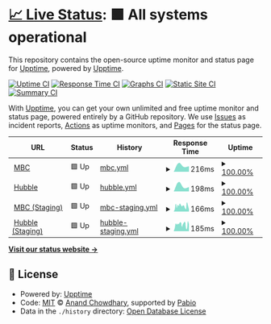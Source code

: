 # [📈 Live Status](https://merchantsbonding.com): <!--live status--> **🟩 All systems operational**

This repository contains the open-source uptime monitor and status page for [Upptime](https://upptime.js.org), powered by [Upptime](https://github.com/upptime/upptime).

[![Uptime CI](https://github.com/MerchantsBonding/upptime/workflows/Uptime%20CI/badge.svg)](https://github.com/MerchantsBonding/upptime/actions?query=workflow%3A%22Uptime+CI%22)
[![Response Time CI](https://github.com/MerchantsBonding/upptime/workflows/Response%20Time%20CI/badge.svg)](https://github.com/MerchantsBonding/upptime/actions?query=workflow%3A%22Response+Time+CI%22)
[![Graphs CI](https://github.com/MerchantsBonding/upptime/workflows/Graphs%20CI/badge.svg)](https://github.com/MerchantsBonding/upptime/actions?query=workflow%3A%22Graphs+CI%22)
[![Static Site CI](https://github.com/MerchantsBonding/upptime/workflows/Static%20Site%20CI/badge.svg)](https://github.com/MerchantsBonding/upptime/actions?query=workflow%3A%22Static+Site+CI%22)
[![Summary CI](https://github.com/MerchantsBonding/upptime/workflows/Summary%20CI/badge.svg)](https://github.com/MerchantsBonding/upptime/actions?query=workflow%3A%22Summary+CI%22)

With [Upptime](https://upptime.js.org), you can get your own unlimited and free uptime monitor and status page, powered entirely by a GitHub repository. We use [Issues](https://github.com/upptime/upptime/issues) as incident reports, [Actions](https://github.com/MerchantsBonding/upptime/actions) as uptime monitors, and [Pages](https://merchantsbonding.com) for the status page.

<!--start: status pages-->
<!-- This summary is generated by Upptime (https://github.com/upptime/upptime) -->
<!-- Do not edit this manually, your changes will be overwritten -->
<!-- prettier-ignore -->
| URL | Status | History | Response Time | Uptime |
| --- | ------ | ------- | ------------- | ------ |
| <img alt="" src="https://icons.duckduckgo.com/ip3/secure2.merchantsbonding.com.ico" height="13"> [MBC](https://secure2.merchantsbonding.com/up) | 🟩 Up | [mbc.yml](https://github.com/MerchantsBonding/upptime/commits/HEAD/history/mbc.yml) | <details><summary><img alt="Response time graph" src="./graphs/mbc/response-time-week.png" height="20"> 216ms</summary><br><a href="https://MerchantsBonding.github.io/upptime/history/mbc"><img alt="Response time 216" src="https://img.shields.io/endpoint?url=https%3A%2F%2Fraw.githubusercontent.com%2FMerchantsBonding%2Fupptime%2FHEAD%2Fapi%2Fmbc%2Fresponse-time.json"></a><br><a href="https://MerchantsBonding.github.io/upptime/history/mbc"><img alt="24-hour response time 216" src="https://img.shields.io/endpoint?url=https%3A%2F%2Fraw.githubusercontent.com%2FMerchantsBonding%2Fupptime%2FHEAD%2Fapi%2Fmbc%2Fresponse-time-day.json"></a><br><a href="https://MerchantsBonding.github.io/upptime/history/mbc"><img alt="7-day response time 216" src="https://img.shields.io/endpoint?url=https%3A%2F%2Fraw.githubusercontent.com%2FMerchantsBonding%2Fupptime%2FHEAD%2Fapi%2Fmbc%2Fresponse-time-week.json"></a><br><a href="https://MerchantsBonding.github.io/upptime/history/mbc"><img alt="30-day response time 216" src="https://img.shields.io/endpoint?url=https%3A%2F%2Fraw.githubusercontent.com%2FMerchantsBonding%2Fupptime%2FHEAD%2Fapi%2Fmbc%2Fresponse-time-month.json"></a><br><a href="https://MerchantsBonding.github.io/upptime/history/mbc"><img alt="1-year response time 216" src="https://img.shields.io/endpoint?url=https%3A%2F%2Fraw.githubusercontent.com%2FMerchantsBonding%2Fupptime%2FHEAD%2Fapi%2Fmbc%2Fresponse-time-year.json"></a></details> | <details><summary><a href="https://MerchantsBonding.github.io/upptime/history/mbc">100.00%</a></summary><a href="https://MerchantsBonding.github.io/upptime/history/mbc"><img alt="All-time uptime 100.00%" src="https://img.shields.io/endpoint?url=https%3A%2F%2Fraw.githubusercontent.com%2FMerchantsBonding%2Fupptime%2FHEAD%2Fapi%2Fmbc%2Fuptime.json"></a><br><a href="https://MerchantsBonding.github.io/upptime/history/mbc"><img alt="24-hour uptime 100.00%" src="https://img.shields.io/endpoint?url=https%3A%2F%2Fraw.githubusercontent.com%2FMerchantsBonding%2Fupptime%2FHEAD%2Fapi%2Fmbc%2Fuptime-day.json"></a><br><a href="https://MerchantsBonding.github.io/upptime/history/mbc"><img alt="7-day uptime 100.00%" src="https://img.shields.io/endpoint?url=https%3A%2F%2Fraw.githubusercontent.com%2FMerchantsBonding%2Fupptime%2FHEAD%2Fapi%2Fmbc%2Fuptime-week.json"></a><br><a href="https://MerchantsBonding.github.io/upptime/history/mbc"><img alt="30-day uptime 100.00%" src="https://img.shields.io/endpoint?url=https%3A%2F%2Fraw.githubusercontent.com%2FMerchantsBonding%2Fupptime%2FHEAD%2Fapi%2Fmbc%2Fuptime-month.json"></a><br><a href="https://MerchantsBonding.github.io/upptime/history/mbc"><img alt="1-year uptime 100.00%" src="https://img.shields.io/endpoint?url=https%3A%2F%2Fraw.githubusercontent.com%2FMerchantsBonding%2Fupptime%2FHEAD%2Fapi%2Fmbc%2Fuptime-year.json"></a></details>
| <img alt="" src="https://icons.duckduckgo.com/ip3/hub.merchantsbonding.com.ico" height="13"> [Hubble](https://hub.merchantsbonding.com/up) | 🟩 Up | [hubble.yml](https://github.com/MerchantsBonding/upptime/commits/HEAD/history/hubble.yml) | <details><summary><img alt="Response time graph" src="./graphs/hubble/response-time-week.png" height="20"> 198ms</summary><br><a href="https://MerchantsBonding.github.io/upptime/history/hubble"><img alt="Response time 198" src="https://img.shields.io/endpoint?url=https%3A%2F%2Fraw.githubusercontent.com%2FMerchantsBonding%2Fupptime%2FHEAD%2Fapi%2Fhubble%2Fresponse-time.json"></a><br><a href="https://MerchantsBonding.github.io/upptime/history/hubble"><img alt="24-hour response time 198" src="https://img.shields.io/endpoint?url=https%3A%2F%2Fraw.githubusercontent.com%2FMerchantsBonding%2Fupptime%2FHEAD%2Fapi%2Fhubble%2Fresponse-time-day.json"></a><br><a href="https://MerchantsBonding.github.io/upptime/history/hubble"><img alt="7-day response time 198" src="https://img.shields.io/endpoint?url=https%3A%2F%2Fraw.githubusercontent.com%2FMerchantsBonding%2Fupptime%2FHEAD%2Fapi%2Fhubble%2Fresponse-time-week.json"></a><br><a href="https://MerchantsBonding.github.io/upptime/history/hubble"><img alt="30-day response time 198" src="https://img.shields.io/endpoint?url=https%3A%2F%2Fraw.githubusercontent.com%2FMerchantsBonding%2Fupptime%2FHEAD%2Fapi%2Fhubble%2Fresponse-time-month.json"></a><br><a href="https://MerchantsBonding.github.io/upptime/history/hubble"><img alt="1-year response time 198" src="https://img.shields.io/endpoint?url=https%3A%2F%2Fraw.githubusercontent.com%2FMerchantsBonding%2Fupptime%2FHEAD%2Fapi%2Fhubble%2Fresponse-time-year.json"></a></details> | <details><summary><a href="https://MerchantsBonding.github.io/upptime/history/hubble">100.00%</a></summary><a href="https://MerchantsBonding.github.io/upptime/history/hubble"><img alt="All-time uptime 100.00%" src="https://img.shields.io/endpoint?url=https%3A%2F%2Fraw.githubusercontent.com%2FMerchantsBonding%2Fupptime%2FHEAD%2Fapi%2Fhubble%2Fuptime.json"></a><br><a href="https://MerchantsBonding.github.io/upptime/history/hubble"><img alt="24-hour uptime 100.00%" src="https://img.shields.io/endpoint?url=https%3A%2F%2Fraw.githubusercontent.com%2FMerchantsBonding%2Fupptime%2FHEAD%2Fapi%2Fhubble%2Fuptime-day.json"></a><br><a href="https://MerchantsBonding.github.io/upptime/history/hubble"><img alt="7-day uptime 100.00%" src="https://img.shields.io/endpoint?url=https%3A%2F%2Fraw.githubusercontent.com%2FMerchantsBonding%2Fupptime%2FHEAD%2Fapi%2Fhubble%2Fuptime-week.json"></a><br><a href="https://MerchantsBonding.github.io/upptime/history/hubble"><img alt="30-day uptime 100.00%" src="https://img.shields.io/endpoint?url=https%3A%2F%2Fraw.githubusercontent.com%2FMerchantsBonding%2Fupptime%2FHEAD%2Fapi%2Fhubble%2Fuptime-month.json"></a><br><a href="https://MerchantsBonding.github.io/upptime/history/hubble"><img alt="1-year uptime 100.00%" src="https://img.shields.io/endpoint?url=https%3A%2F%2Fraw.githubusercontent.com%2FMerchantsBonding%2Fupptime%2FHEAD%2Fapi%2Fhubble%2Fuptime-year.json"></a></details>
| <img alt="" src="https://icons.duckduckgo.com/ip3/secure2.mbctestweb.com.ico" height="13"> [MBC (Staging)](https://secure2.mbctestweb.com/up) | 🟩 Up | [mbc-staging.yml](https://github.com/MerchantsBonding/upptime/commits/HEAD/history/mbc-staging.yml) | <details><summary><img alt="Response time graph" src="./graphs/mbc-staging/response-time-week.png" height="20"> 166ms</summary><br><a href="https://MerchantsBonding.github.io/upptime/history/mbc-staging"><img alt="Response time 166" src="https://img.shields.io/endpoint?url=https%3A%2F%2Fraw.githubusercontent.com%2FMerchantsBonding%2Fupptime%2FHEAD%2Fapi%2Fmbc-staging%2Fresponse-time.json"></a><br><a href="https://MerchantsBonding.github.io/upptime/history/mbc-staging"><img alt="24-hour response time 166" src="https://img.shields.io/endpoint?url=https%3A%2F%2Fraw.githubusercontent.com%2FMerchantsBonding%2Fupptime%2FHEAD%2Fapi%2Fmbc-staging%2Fresponse-time-day.json"></a><br><a href="https://MerchantsBonding.github.io/upptime/history/mbc-staging"><img alt="7-day response time 166" src="https://img.shields.io/endpoint?url=https%3A%2F%2Fraw.githubusercontent.com%2FMerchantsBonding%2Fupptime%2FHEAD%2Fapi%2Fmbc-staging%2Fresponse-time-week.json"></a><br><a href="https://MerchantsBonding.github.io/upptime/history/mbc-staging"><img alt="30-day response time 166" src="https://img.shields.io/endpoint?url=https%3A%2F%2Fraw.githubusercontent.com%2FMerchantsBonding%2Fupptime%2FHEAD%2Fapi%2Fmbc-staging%2Fresponse-time-month.json"></a><br><a href="https://MerchantsBonding.github.io/upptime/history/mbc-staging"><img alt="1-year response time 166" src="https://img.shields.io/endpoint?url=https%3A%2F%2Fraw.githubusercontent.com%2FMerchantsBonding%2Fupptime%2FHEAD%2Fapi%2Fmbc-staging%2Fresponse-time-year.json"></a></details> | <details><summary><a href="https://MerchantsBonding.github.io/upptime/history/mbc-staging">100.00%</a></summary><a href="https://MerchantsBonding.github.io/upptime/history/mbc-staging"><img alt="All-time uptime 100.00%" src="https://img.shields.io/endpoint?url=https%3A%2F%2Fraw.githubusercontent.com%2FMerchantsBonding%2Fupptime%2FHEAD%2Fapi%2Fmbc-staging%2Fuptime.json"></a><br><a href="https://MerchantsBonding.github.io/upptime/history/mbc-staging"><img alt="24-hour uptime 100.00%" src="https://img.shields.io/endpoint?url=https%3A%2F%2Fraw.githubusercontent.com%2FMerchantsBonding%2Fupptime%2FHEAD%2Fapi%2Fmbc-staging%2Fuptime-day.json"></a><br><a href="https://MerchantsBonding.github.io/upptime/history/mbc-staging"><img alt="7-day uptime 100.00%" src="https://img.shields.io/endpoint?url=https%3A%2F%2Fraw.githubusercontent.com%2FMerchantsBonding%2Fupptime%2FHEAD%2Fapi%2Fmbc-staging%2Fuptime-week.json"></a><br><a href="https://MerchantsBonding.github.io/upptime/history/mbc-staging"><img alt="30-day uptime 100.00%" src="https://img.shields.io/endpoint?url=https%3A%2F%2Fraw.githubusercontent.com%2FMerchantsBonding%2Fupptime%2FHEAD%2Fapi%2Fmbc-staging%2Fuptime-month.json"></a><br><a href="https://MerchantsBonding.github.io/upptime/history/mbc-staging"><img alt="1-year uptime 100.00%" src="https://img.shields.io/endpoint?url=https%3A%2F%2Fraw.githubusercontent.com%2FMerchantsBonding%2Fupptime%2FHEAD%2Fapi%2Fmbc-staging%2Fuptime-year.json"></a></details>
| <img alt="" src="https://icons.duckduckgo.com/ip3/hub.mbctestweb.com.ico" height="13"> [Hubble (Staging)](https://hub.mbctestweb.com/up) | 🟩 Up | [hubble-staging.yml](https://github.com/MerchantsBonding/upptime/commits/HEAD/history/hubble-staging.yml) | <details><summary><img alt="Response time graph" src="./graphs/hubble-staging/response-time-week.png" height="20"> 185ms</summary><br><a href="https://MerchantsBonding.github.io/upptime/history/hubble-staging"><img alt="Response time 185" src="https://img.shields.io/endpoint?url=https%3A%2F%2Fraw.githubusercontent.com%2FMerchantsBonding%2Fupptime%2FHEAD%2Fapi%2Fhubble-staging%2Fresponse-time.json"></a><br><a href="https://MerchantsBonding.github.io/upptime/history/hubble-staging"><img alt="24-hour response time 185" src="https://img.shields.io/endpoint?url=https%3A%2F%2Fraw.githubusercontent.com%2FMerchantsBonding%2Fupptime%2FHEAD%2Fapi%2Fhubble-staging%2Fresponse-time-day.json"></a><br><a href="https://MerchantsBonding.github.io/upptime/history/hubble-staging"><img alt="7-day response time 185" src="https://img.shields.io/endpoint?url=https%3A%2F%2Fraw.githubusercontent.com%2FMerchantsBonding%2Fupptime%2FHEAD%2Fapi%2Fhubble-staging%2Fresponse-time-week.json"></a><br><a href="https://MerchantsBonding.github.io/upptime/history/hubble-staging"><img alt="30-day response time 185" src="https://img.shields.io/endpoint?url=https%3A%2F%2Fraw.githubusercontent.com%2FMerchantsBonding%2Fupptime%2FHEAD%2Fapi%2Fhubble-staging%2Fresponse-time-month.json"></a><br><a href="https://MerchantsBonding.github.io/upptime/history/hubble-staging"><img alt="1-year response time 185" src="https://img.shields.io/endpoint?url=https%3A%2F%2Fraw.githubusercontent.com%2FMerchantsBonding%2Fupptime%2FHEAD%2Fapi%2Fhubble-staging%2Fresponse-time-year.json"></a></details> | <details><summary><a href="https://MerchantsBonding.github.io/upptime/history/hubble-staging">100.00%</a></summary><a href="https://MerchantsBonding.github.io/upptime/history/hubble-staging"><img alt="All-time uptime 100.00%" src="https://img.shields.io/endpoint?url=https%3A%2F%2Fraw.githubusercontent.com%2FMerchantsBonding%2Fupptime%2FHEAD%2Fapi%2Fhubble-staging%2Fuptime.json"></a><br><a href="https://MerchantsBonding.github.io/upptime/history/hubble-staging"><img alt="24-hour uptime 100.00%" src="https://img.shields.io/endpoint?url=https%3A%2F%2Fraw.githubusercontent.com%2FMerchantsBonding%2Fupptime%2FHEAD%2Fapi%2Fhubble-staging%2Fuptime-day.json"></a><br><a href="https://MerchantsBonding.github.io/upptime/history/hubble-staging"><img alt="7-day uptime 100.00%" src="https://img.shields.io/endpoint?url=https%3A%2F%2Fraw.githubusercontent.com%2FMerchantsBonding%2Fupptime%2FHEAD%2Fapi%2Fhubble-staging%2Fuptime-week.json"></a><br><a href="https://MerchantsBonding.github.io/upptime/history/hubble-staging"><img alt="30-day uptime 100.00%" src="https://img.shields.io/endpoint?url=https%3A%2F%2Fraw.githubusercontent.com%2FMerchantsBonding%2Fupptime%2FHEAD%2Fapi%2Fhubble-staging%2Fuptime-month.json"></a><br><a href="https://MerchantsBonding.github.io/upptime/history/hubble-staging"><img alt="1-year uptime 100.00%" src="https://img.shields.io/endpoint?url=https%3A%2F%2Fraw.githubusercontent.com%2FMerchantsBonding%2Fupptime%2FHEAD%2Fapi%2Fhubble-staging%2Fuptime-year.json"></a></details>

<!--end: status pages-->

[**Visit our status website →**](https://merchantsbonding.com)

## 📄 License

- Powered by: [Upptime](https://github.com/upptime/upptime)
- Code: [MIT](./LICENSE) © [Anand Chowdhary](https://anandchowdhary.com), supported by [Pabio](https://pabio.com)
- Data in the `./history` directory: [Open Database License](https://opendatacommons.org/licenses/odbl/1-0/)
